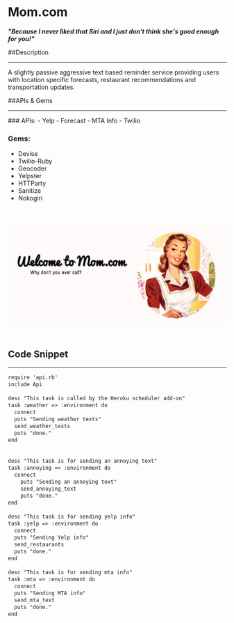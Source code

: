 # Mom.com
***"Because I never liked that Siri and I just don't think she's good enough for you!"***

##Description
<hr>
A slightly passive aggressive text based reminder service providing users with location specific forecasts, restaurant recommendations and transportation updates.


##APIs & Gems
<hr>
### APIs:
- Yelp
- Forecast
- MTA Info
- Twilio

### Gems:

- Devise
- Twilio-Ruby
- Geocoder
- Yelpster
- HTTParty
- Sanitize
- Nokogiri


<br>
<br>

<img src="/app/assets/images/mom_home_page.png" style="width: 700px">
<br>
<br>

## Code Snippet
<hr>

```
require 'api.rb'
include Api

desc "This task is called by the Heroku scheduler add-on"
task :weather => :environment do
  connect
  puts "Sending weather texts"
  send_weather_texts
  puts "done."
end


desc "This task is for sending an annoying text"
task :annoying => :environment do 
  connect
	puts "Sending an annoying text"
	send_annoying_text
	puts "done."
end

desc "This task is for sending yelp info"
task :yelp => :environment do 
  connect
  puts "Sending Yelp info"
  send_restaurants
  puts "done."
end

desc "This task is for sending mta info"
task :mta => :environment do 
  connect
  puts "Sending MTA info"
  send_mta_text
  puts "done."
end

```

